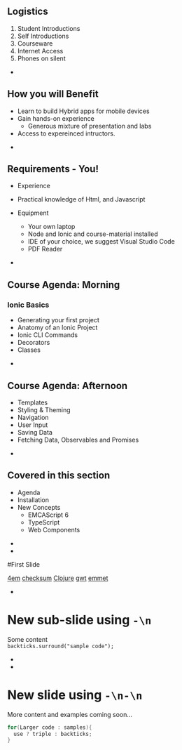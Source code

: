 ## Logistics
1. Student Introductions
2. Self Introductions
3. Courseware
4. Internet Access
5. Phones on silent

-


## How you will Benefit
* Learn to build Hybrid apps for mobile devices
* Gain hands-on experience
	- Generous mixture of presentation and labs
* Access to expereinced intructors.
  
-

## Requirements - You!
* Experience
* Practical knowledge of Html, and Javascript

* Equipment
	* Your own laptop
	* Node and Ionic and course-material installed
	* IDE of your choice, we suggest Visual Studio Code
	* PDF Reader

-

## Course Agenda: Morning

### Ionic Basics
* Generating your first project
* Anatomy of an Ionic Project
* Ionic CLI Commands
* Decorators
* Classes

-

## Course Agenda: Afternoon
* Templates
* Styling & Theming
* Navigation
* User Input
* Saving Data
* Fetching Data, Observables and Promises

-

## Covered in this section

* Agenda
* Installation
* New Concepts
	* EMCAScript 6
	* TypeScript
	* Web Components
	
-
-

#First Slide

[4em](https://www.w3schools.com/CSSref/css_units.asp) [checksum](https://en.wikipedia.org/wiki/Checksum) [Clojure](https://clojure.org/) [gwt](http://www.gwtproject.org/) [emmet](http://emmet.io/)

-
# New sub-slide using `-\n`

Some content  
`backticks.surround("sample code");`


-
-
# New slide using `-\n-\n`

More content and examples coming soon...

```Java
for(Larger code : samples){
  use ? triple : backticks;
}
```
